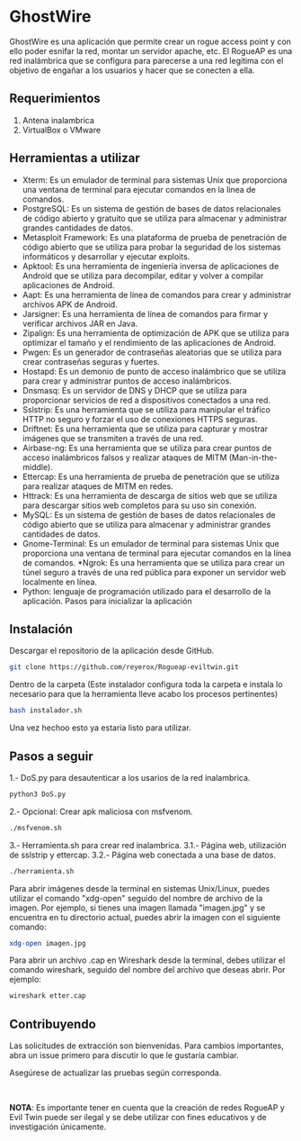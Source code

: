 # GhostWire

GhostWire es una aplicación que permite crear un rogue access point y con ello poder esnifar la red, montar un servidor apache, etc. El RogueAP es una red inalámbrica que se configura para parecerse a una red legítima con el objetivo de engañar a los usuarios y hacer que se conecten a ella.

## Requerimientos

1. Antena inalambrica 
2. VirtualBox o VMware

## Herramientas a utilizar

* Xterm: Es un emulador de terminal para sistemas Unix que proporciona una ventana de terminal para ejecutar comandos en la línea de comandos.
* PostgreSQL: Es un sistema de gestión de bases de datos relacionales de código abierto y gratuito que se utiliza para almacenar y administrar grandes cantidades de datos.
* Metasploit Framework: Es una plataforma de prueba de penetración de código abierto que se utiliza para probar la seguridad de los sistemas informáticos y desarrollar y ejecutar exploits.
* Apktool: Es una herramienta de ingeniería inversa de aplicaciones de Android que se utiliza para decompilar, editar y volver a compilar aplicaciones de Android.
* Aapt: Es una herramienta de línea de comandos para crear y administrar archivos APK de Android.
* Jarsigner: Es una herramienta de línea de comandos para firmar y verificar archivos JAR en Java.
* Zipalign: Es una herramienta de optimización de APK que se utiliza para optimizar el tamaño y el rendimiento de las aplicaciones de Android.
* Pwgen: Es un generador de contraseñas aleatorias que se utiliza para crear contraseñas seguras y fuertes.
* Hostapd: Es un demonio de punto de acceso inalámbrico que se utiliza para crear y administrar puntos de acceso inalámbricos.
* Dnsmasq: Es un servidor de DNS y DHCP que se utiliza para proporcionar servicios de red a dispositivos conectados a una red.
* Sslstrip: Es una herramienta que se utiliza para manipular el tráfico HTTP no seguro y forzar el uso de conexiones HTTPS seguras.
* Driftnet: Es una herramienta que se utiliza para capturar y mostrar imágenes que se transmiten a través de una red.
* Airbase-ng: Es una herramienta que se utiliza para crear puntos de acceso inalámbricos falsos y realizar ataques de MITM (Man-in-the-middle).
* Ettercap: Es una herramienta de prueba de penetración que se utiliza para realizar ataques de MITM en redes.
* Httrack: Es una herramienta de descarga de sitios web que se utiliza para descargar sitios web completos para su uso sin conexión.
* MySQL: Es un sistema de gestión de bases de datos relacionales de código abierto que se utiliza para almacenar y administrar grandes cantidades de datos.
* Gnome-Terminal: Es un emulador de terminal para sistemas Unix que proporciona una ventana de terminal para ejecutar comandos en la línea de comandos.
*Ngrok: Es una herramienta que se utiliza para crear un túnel seguro a través de una red pública para exponer un servidor web localmente en línea.
* Python: lenguaje de programación utilizado para el desarrollo de la aplicación.
Pasos para inicializar la aplicación

## Instalación 

Descargar el repositorio de la aplicación desde GitHub.

```bash
git clone https://github.com/reyerox/Rogueap-eviltwin.git
```
Dentro de la carpeta (Este instalador configura toda la carpeta e instala lo necesario para que la herramienta lleve acabo los procesos pertinentes)
```bash
bash instalador.sh
```
Una vez hechoo esto ya estaria listo para utilizar.

## Pasos a seguir

1.- DoS.py para desautenticar a los usarios de la red inalambrica.
```python
python3 DoS.py
```
2.- Opcional: Crear apk maliciosa con msfvenom.
```bash
./msfvenom.sh
```
3.- Herramienta.sh para crear red inalambrica.
  3.1.- Página web, utilización de sslstrip y ettercap.
  3.2.- Página web conectada a una base de datos.
```bash
./herramienta.sh
```

Para abrir imágenes desde la terminal en sistemas Unix/Linux, puedes utilizar el comando "xdg-open" seguido del nombre de archivo de la imagen. Por ejemplo, si tienes una imagen llamada "imagen.jpg" y se encuentra en tu directorio actual, puedes abrir la imagen con el siguiente comando:

```bash
xdg-open imagen.jpg
```

Para abrir un archivo .cap en Wireshark desde la terminal, debes utilizar el comando wireshark, seguido del nombre del archivo que deseas abrir. Por ejemplo:

```bash
wireshark etter.cap
```

## Contribuyendo

Las solicitudes de extracción son bienvenidas. Para cambios importantes, abra un issue primero para discutir lo que le gustaría cambiar.

Asegúrese de actualizar las pruebas según corresponda.

<br>

**NOTA**: Es importante tener en cuenta que la creación de redes RogueAP y Evil Twin puede ser ilegal y se debe utilizar con fines educativos y de investigación únicamente.